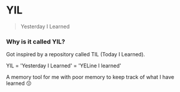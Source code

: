 # YIL

> Yesterday I Learned

### Why is it called YIL? 

Got inspired by a repository called TIL (Today I Learned).

YIL = 'Yesterday I Learned' = 'YELine I learned' 

A memory tool for me with poor memory to keep track of what I have learned 😗